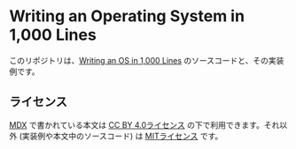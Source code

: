 # Writing an Operating System in 1,000 Lines

このリポジトリは、[Writing an OS in 1,000 Lines](https://operating-system-in-1000-lines.vercel.app/) のソースコードと、その実装例です。

## ライセンス

[MDX](https://mdxjs.com/) で書かれている本文は [CC BY 4.0ライセンス](https://creativecommons.jp/faq) の下で利用できます。それ以外 (実装例や本文中のソースコード) は [MITライセンス](https://opensource.org/licenses/MIT) です。
